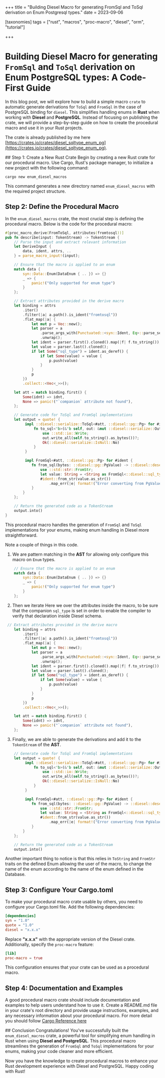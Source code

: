 +++
title = "Building Diesel Macro for generating FromSql and ToSql derivation on Enum Postgresql types."
date = 2023-09-06

[taxonomies]
tags = ["rust", "macros", "proc-macro", "diesel", "orm", "tutorial"]

+++

# Building Diesel Macro for generating `FromSql` and `ToSql` derivation on Enum PostgreSQL types: A Code-First Guide
In this blog post, we will explore how to build a simple macro `crate` to automatic generate derivations for `ToSql` and `FromSql` in the case of PostgreSQL binding for `diesel`. This simplifies handling enums in **Rust** when working with **Diesel** and **PostgreSQL**. Instead of focusing on publishing the crate, we will provide a step-by-step guide on how to create the procedural macro and use it in your Rust projects.

The crate is already published by me here [https://crates.io/crates/diesel_sqltype_enum_pg](https://crates.io/crates/diesel_sqltype_enum_pg).

## Step 1: Create a New Rust Crate
Begin by creating a new Rust crate for our procedural macro. Use Cargo, Rust's package manager, to initialize a new project with the following command:

```shell
cargo new enum_diesel_macros
```

This command generates a new directory named `enum_diesel_macros` with the required project structure.

## Step 2: Define the Procedural Macro

In the `enum_diesel_macros` crate, the most crucial step is defining the procedural macro. Below is the code for the procedural macro:


```rust
#[proc_macro_derive(FromToSql, attributes(fromtosql))]
pub fn describe(input: TokenStream) -> TokenStream {
    // Parse the input and extract relevant information
    let DeriveInput {
        data, ident, attrs, ..
    } = parse_macro_input!(input);

    // Ensure that the macro is applied to an enum
    match data {
        syn::Data::Enum(DataEnum { .. }) => {}
        _ => {
            panic!("Only supported for enum type")
        }
    };

    // Extract attributes provided in the derive macro
    let binding = attrs
        .iter()
        .filter(|a| a.path().is_ident("fromtosql"))
        .flat_map(|a| {
            let mut p = Vec::new();
            let parser = a
                .parse_args_with(Punctuated::<syn::Ident, Eq>::parse_separated_nonempty)
                .unwrap();
            let ident = parser.first().cloned().map(|f| f.to_string());
            let value = parser.last().cloned();
            if let Some("sql_type") = ident.as_deref() {
                if let Some(value) = value {
                    p.push(value)
                }
            }
            p
        })
        .collect::<Vec<_>>();

    let att = match binding.first() {
        Some(idnt) => idnt,
        None => panic!("`companion` attribute not found"),
    };

    // Generate code for ToSql and FromSql implementations
    let output = quote! {
         impl ::diesel::serialize::ToSql<#att, ::diesel::pg::Pg> for #ident {
             fn to_sql<'b>(&'b self, out: &mut ::diesel::serialize::Output<'b, '_, ::diesel::pg::Pg>) -> ::diesel::serialize::Result {
                 use ::std::io::Write;
                 out.write_all(self.to_string().as_bytes())?;
                 Ok(::diesel::serialize::IsNull::No)
             }
         }

         impl FromSql<#att, ::diesel::pg::Pg> for #ident {
            fn from_sql(bytes: ::diesel::pg::PgValue) -> ::diesel::deserialize::Result<Self> {
                use ::std::str::FromStr;
                let value: String = <String as FromSql<::diesel::sql_types::Text, ::diesel::pg::Pg>>::from_sql(bytes)?;
                #ident::from_str(value.as_str())
                    .map_err(|e| format!("Error converting from PgValue {:?}", e).into())
            }
        }
    };

    // Return the generated code as a TokenStream
    output.into()
}
```

This procedural macro handles the generation of `FromSql` and `ToSql` implementations for your enums, making enum handling in Diesel more straightforward.

Note a couple of things in this code.

1. We are pattern matching in the **AST** for allowing only configure this macro on `Enum` types.
```rust
    // Ensure that the macro is applied to an enum
    match data {
        syn::Data::Enum(DataEnum { .. }) => {}
        _ => {
            panic!("Only supported for enum type")
        }
    };


```
2. Then we iterate
Here we over the attributes inside the macro, to be sure that the companion `sql_type` is set in order to enable the compiler to verify that declaration inside Diesel schema.

```rust
 // Extract attributes provided in the derive macro
    let binding = attrs
        .iter()
        .filter(|a| a.path().is_ident("fromtosql"))
        .flat_map(|a| {
            let mut p = Vec::new();
            let parser = a
                .parse_args_with(Punctuated::<syn::Ident, Eq>::parse_separated_nonempty)
                .unwrap();
            let ident = parser.first().cloned().map(|f| f.to_string());
            let value = parser.last().cloned();
            if let Some("sql_type") = ident.as_deref() {
                if let Some(value) = value {
                    p.push(value)
                }
            }
            p
        })
        .collect::<Vec<_>>();

    let att = match binding.first() {
        Some(idnt) => idnt,
        None => panic!("`companion` attribute not found"),
    };
```

3. Finally, we are able to generate the derivations and add it to the `TokenStream` of the **AST**.

```rust
    // Generate code for ToSql and FromSql implementations
    let output = quote! {
         impl ::diesel::serialize::ToSql<#att, ::diesel::pg::Pg> for #ident {
             fn to_sql<'b>(&'b self, out: &mut ::diesel::serialize::Output<'b, '_, ::diesel::pg::Pg>) -> ::diesel::serialize::Result {
                 use ::std::io::Write;
                 out.write_all(self.to_string().as_bytes())?;
                 Ok(::diesel::serialize::IsNull::No)
             }
         }

         impl FromSql<#att, ::diesel::pg::Pg> for #ident {
            fn from_sql(bytes: ::diesel::pg::PgValue) -> ::diesel::deserialize::Result<Self> {
                use ::std::str::FromStr;
                let value: String = <String as FromSql<::diesel::sql_types::Text, ::diesel::pg::Pg>>::from_sql(bytes)?;
                #ident::from_str(value.as_str())
                    .map_err(|e| format!("Error converting from PgValue {:?}", e).into())
            }
        }
    };

    // Return the generated code as a TokenStream
    output.into()
```

Another important thing to notice is that this relies in `ToString` and `FromStr` traits on the defined Enum allowing the user of the macro, to change the name of the enum according to the name of the enum defined in the Database.

## Step 3: Configure Your Cargo.toml
To make your procedural macro crate usable by others, you need to configure your Cargo.toml file. Add the following dependencies:

```toml
[dependencies]
syn = "1.0"
quote = "1.0"
diesel = "x.x.x"
```

Replace **"x.x.x"** with the appropriate version of the Diesel crate. Additionally, specify the `proc-macro` feature:

```toml
[lib]
proc-macro = true
```

This configuration ensures that your crate can be used as a procedural macro.

## Step 4: Documentation and Examples
A good procedural macro crate should include documentation and examples to help users understand how to use it. Create a README.md file in your crate's root directory and provide usage instructions, examples, and any necessary information about your procedural macro. For more detail you should follow [Cargo Reference here](https://doc.rust-lang.org/cargo/reference/publishing.html)

## Conclusion
Congratulations! You've successfully built the `enum_diesel_macros` crate, a powerful tool for simplifying enum handling in Rust when using **Diesel and PostgreSQL**. This procedural macro streamlines the generation of `FromSql` and `ToSql` implementations for your enums, making your code cleaner and more efficient.

Now you have the knowledge to create procedural macros to enhance your Rust development experience with Diesel and PostgreSQL. Happy coding with Rust!
